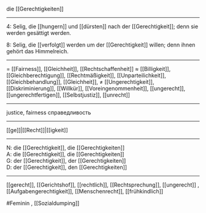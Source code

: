 die [[Gerechtigkeiten]]

---
4: Selig, die [[hungern]] und [[dürsten]] nach der [[Gerechtigkeit]]; denn sie werden gesättigt werden.

8: Selig, die [[verfolgt]] werden um der [[Gerechtigkeit]] willen; denn ihnen gehört das Himmelreich.


---
= [[Fairness]], [[Gleichheit]], [[Rechtschaffenheit]]
≈ [[Billigkeit]], [[Gleichberechtigung]], [[Rechtmäßigkeit]], [[Unparteilichkeit]], [[Gleichbehandlung]], [[Gleichheit]],
≠ [[Ungerechtigkeit]], [[Diskriminierung]], [[Willkür]], [[Voreingenommenheit]], [[ungerecht]], [[ungerechtfertigen]], [[Selbstjustiz]], [[unrecht]]

---
justice, fairness
справедливость

---
[[ge]]|[[Recht]]|[[igkeit]]

---
N: die [[Gerechtigkeit]], die [[Gerechtigkeiten]]  
A: die [[Gerechtigkeit]], die [[Gerechtigkeiten]]  
G: der [[Gerechtigkeit]], der [[Gerechtigkeiten]]  
D: der [[Gerechtigkeit]], den [[Gerechtigkeiten]]  

---
[[gerecht]], [[Gerichtshof]], [[rechtlich]], [[Rechtsprechung]], [[ungerecht]]
, [[Aufgabengerechtigkeit]], [[Menschenrecht]], [[frühkindlich]]


#Feminin , [[Sozialdumping]]